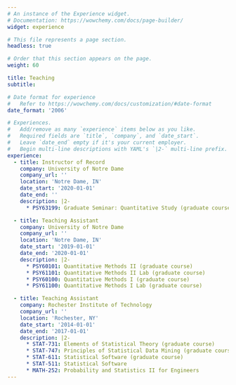 ```yaml
---
# An instance of the Experience widget.
# Documentation: https://wowchemy.com/docs/page-builder/
widget: experience

# This file represents a page section.
headless: true

# Order that this section appears on the page.
weight: 60

title: Teaching
subtitle:

# Date format for experience
#   Refer to https://wowchemy.com/docs/customization/#date-format
date_format: '2006'

# Experiences.
#   Add/remove as many `experience` items below as you like.
#   Required fields are `title`, `company`, and `date_start`.
#   Leave `date_end` empty if it's your current employer.
#   Begin multi-line descriptions with YAML's `|2-` multi-line prefix.
experience:
  - title: Instructor of Record
    company: University of Notre Dame
    company_url: ''
    location: 'Notre Dame, IN'
    date_start: '2020-01-01'
    date_end: ''
    description: |2-
      * PSY63199: Graduate Seminar: Quantitative Study (graduate course)

  - title: Teaching Assistant
    company: University of Notre Dame
    company_url: ''
    location: 'Notre Dame, IN'
    date_start: '2019-01-01'
    date_end: '2020-01-01'
    description: |2-
      * PSY60101: Quantitative Methods II (graduate course)
      * PSY61101: Quantitative Methods II Lab (graduate course)
      * PSY60100: Quantitative Methods I (graduate course)
      * PSY61100: Quantitative Methods I Lab (graduate course)

  - title: Teaching Assistant
    company: Rochester Institute of Technology
    company_url: ''
    location: 'Rochester, NY'
    date_start: '2014-01-01'
    date_end: '2017-01-01'
    description: |2-
      * STAT-731: Elements of Statistical Theory (graduate course)
      * STAT-747: Principles of Statistical Data Mining (graduate course)
      * STAT-611: Statistical Software (graduate course)
      * STAT-511: Statistical Software
      * MATH-252: Probability and Statistics II for Engineers
---
```

